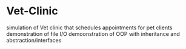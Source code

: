 # Vet-Clinic
simulation of Vet clinic that schedules appointments for pet clients
demonstration of file I/O 
demoonstration of OOP with inheritance and abstraction/interfaces
